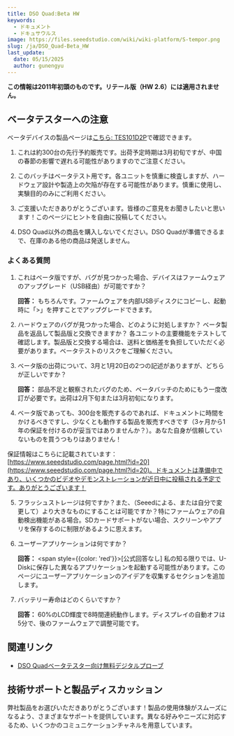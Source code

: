 ```yaml
---
title: DSO Quad:Beta HW
keywords:
  - ドキュメント
  - ドキュサウルス
image: https://files.seeedstudio.com/wiki/wiki-platform/S-tempor.png
slug: /ja/DSO_Quad-Beta_HW
last_update:
  date: 05/15/2025
  author: gunengyu
---
```



<!-- ---
name: DSO Quad:Beta HW
category: MakerPro
bzurl:
oldwikiname:  DSO Quad:Beta HW
prodimagename:
surveyurl: https://www.research.net/r/DSO_Quad-Beta_HW
sku:
--- -->

**この情報は2011年初頭のものです。リテール版（HW 2.6）には適用されません。**

## ベータテスターへの注意

ベータデバイスの製品ページは[こちら: TES101D2P](https://www.seeedstudio.com/preorder-dso-quad-beta-test-p-736.html?cPath=174)で確認できます。

1. これは約300台の先行予約販売です。出荷予定時期は3月初旬ですが、中国の春節の影響で遅れる可能性がありますのでご注意ください。
2. このバッチはベータテスト用です。各ユニットを慎重に検査しますが、ハードウェア設計や製造上の欠陥が存在する可能性があります。慎重に使用し、実験目的のみにご利用ください。
3. ご支援いただきありがとうございます。皆様のご意見をお聞きしたいと思います！このページにヒントを自由に投稿してください。

4. DSO Quad以外の商品を購入しないでください。DSO Quadが準備できるまで、在庫のある他の商品は発送しません。

### よくある質問

1. これはベータ版ですが、バグが見つかった場合、デバイスはファームウェアのアップグレード（USB経由）が可能ですか？

   **回答：** もちろんです。ファームウェアを内部USBディスクにコピーし、起動時に「>」を押すことでアップグレードできます。

2. ハードウェアのバグが見つかった場合、どのように対処しますか？ ベータ製品を返品して製品版と交換できますか？ 各ユニットの主要機能をテストして確認します。製品版と交換する場合は、送料と価格差を負担していただく必要があります。ベータテストのリスクをご理解ください。

3. ベータ版の出荷について、3月と1月20日の2つの記述がありますが、どちらが正しいですか？

   **回答：** 部品不足と観察されたバグのため、ベータバッチのためにもう一度改訂が必要です。出荷は2月下旬または3月初旬になります。

4. ベータ版であっても、300台を販売するのであれば、ドキュメントに時間をかけるべきですし、少なくとも動作する製品を販売すべきです（3ヶ月から1年の保証を付けるのが妥当ではありませんか？）。あなた自身が信頼していないものを買うつもりはありません！

 保証情報はこちらに記載されています：[https://www.seeedstudio.com/page.html?id=20](https://www.seeedstudio.com/page.html?id=20)。ドキュメントは準備中であり、いくつかのビデオやデモンストレーションが近日中に投稿される予定です。ありがとうございます！

5. フラッシュストレージは何ですか？また、（Seeedによる、または自分で変更して）より大きなものにすることは可能ですか？特にファームウェアの自動検出機能がある場合。SDカードサポートがない場合、スクリーンやアプリを保存するのに制限があるように思えます。

6. ユーザーアプリケーションは何ですか？

   **回答：** <span style={{color: 'red'}}>[公式回答なし]</span> 私の知る限りでは、U-Diskに保存した異なるアプリケーションを起動する可能性があります。このページにユーザーアプリケーションのアイデアを収集するセクションを追加します。

7. バッテリー寿命はどのくらいですか？

   **回答：** 60%のLCD輝度で8時間連続動作します。ディスプレイの自動オフは5分で、後のファームウェアで調整可能です。

## 関連リンク

* [DSO Quadベータテスター向け無料デジタルプローブ](https://www.seeedstudio.com/blog/2011/06/01/free-digital-probe-for-dso-quad-beta-testers/)

## 技術サポートと製品ディスカッション

弊社製品をお選びいただきありがとうございます！製品の使用体験がスムーズになるよう、さまざまなサポートを提供しています。異なる好みやニーズに対応するため、いくつかのコミュニケーションチャネルを用意しています。

<div class="button_tech_support_container">
<a href="https://forum.seeedstudio.com/" class="button_forum"></a> 
<a href="https://www.seeedstudio.com/contacts" class="button_email"></a>
</div>

<div class="button_tech_support_container">
<a href="https://discord.gg/eWkprNDMU7" class="button_discord"></a> 
<a href="https://github.com/Seeed-Studio/wiki-documents/discussions/69" class="button_discussion"></a>
</div>